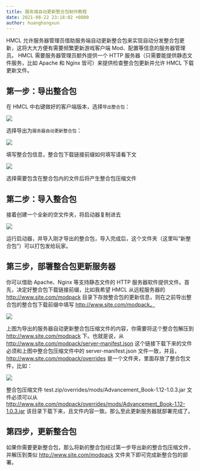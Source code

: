 ```yaml
---
title: 服务端自动更新整合包制作教程
date: 2021-08-22 23:18:02 +0800
author: huanghongxun
---
```


HMCL 允许服务器管理员借助服务端自动更新整合包来实现自动分发整合包更新，这将大大方便有需要频繁更新游戏客户端 Mod、配置等信息的服务器管理员。
HMCL 需要服务器管理员额外提供一个 HTTP 服务器（只需要能提供静态文件服务，比如 Apache 和 Nginx 皆可）来提供检查整合包更新并允许 HMCL 下载更新文件。

## 第一步：导出整合包
在 HMCL 中右键做好的客户端版本，选择`导出整合包`：

![][~/assets/serverpack/1-1]

选择导出为`服务器自动更新整合包`：

![][~/assets/serverpack/1-2]

填写整合包信息，整合包下载链接前缀如何填写请看下文

![][~/assets/serverpack/1-3]

选择需要包含在整合包内的文件后将产生整合包压缩文件

## 第二步：导入整合包

接着创建一个全新的空文件夹，将启动器复制进去

![][~/assets/serverpack/1-4]

运行启动器，并导入刚才导出的整合包，导入完成后，这个文件夹（这里叫“新整合包”）可以打包发给玩家。

## 第三步，部署整合包更新服务器
你可以借助 Apache、Nginx 等支持静态文件的 HTTP 服务器软件提供文件。首先，决定好整合包下载链接前缀，比如我希望 HMCL 从远程服务器的 http://www.site.com/modpack 目录下存放整合包的更新信息，则在之前导出整合包的整合包下载前缀中填写 http://www.site.com/modpack。

![][~/assets/serverpack/1-5]

上图为导出的服务器自动更新整合包压缩文件的内容，你需要将这个整合包解压到 http://www.site.com/modpack 下。也就是说，从 http://www.site.com/modpack/server-manifest.json 这个链接下载下来的文件必须和上图中整合包压缩文件中的 server-manifest.json 文件一致，并且，http://www.site.com/modpack/overrides 是一个文件夹，里面存放了整合包文件，比如：

![][~/assets/serverpack/1-6]

整合包压缩文件 test.zip/overrides/mods/Advancement_Book-1.12-1.0.3.jar 文件必须可以从 http://www.site.com/modpack/overrides/mods/Advancement_Book-1.12-1.0.3.jar 该目录下载下来，且文件内容一致。那么至此更新服务器就部署完成了。

## 第四步，更新整合包

如果你需要更新整合包，那么将新的整合包经过第一步导出新的整合包压缩文件，并解压到类似 http://www.site.com/modpack 文件夹下即可完成新整合包的部署。

<!--{% comment %}-->
[~/assets/serverpack/1-1]: /assets/img/docs/serverpack/1-1.png
[~/assets/serverpack/1-2]: /assets/img/docs/serverpack/1-2.png
[~/assets/serverpack/1-3]: /assets/img/docs/serverpack/1-3.png
[~/assets/serverpack/1-4]: /assets/img/docs/serverpack/1-4.png
[~/assets/serverpack/1-5]: /assets/img/docs/serverpack/1-5.png
[~/assets/serverpack/1-6]: /assets/img/docs/serverpack/1-6.png
<!--{% endcomment %}--{{'>'}}
[~/assets/serverpack/1-1]: {% link /assets/img/docs/serverpack/1-1.png %}
[~/assets/serverpack/1-2]: {% link /assets/img/docs/serverpack/1-2.png %}
[~/assets/serverpack/1-3]: {% link /assets/img/docs/serverpack/1-3.png %}
[~/assets/serverpack/1-4]: {% link /assets/img/docs/serverpack/1-4.png %}
[~/assets/serverpack/1-5]: {% link /assets/img/docs/serverpack/1-5.png %}
[~/assets/serverpack/1-6]: {% link /assets/img/docs/serverpack/1-6.png %}
<!---->
